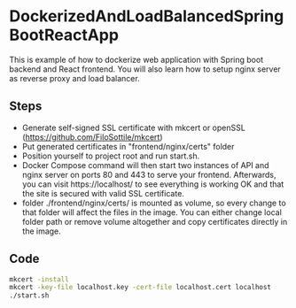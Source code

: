 # DockerizedAndLoadBalancedSpringBootReactApp

This is example of how to dockerize web application with Spring boot backend and React frontend.
You will also learn how to setup nginx server as reverse proxy and load balancer.

## Steps
- Generate self-signed SSL certificate with mkcert or openSSL (https://github.com/FiloSottile/mkcert)
- Put generated certificates in "frontend/nginx/certs" folder
- Position yourself to project root and run start.sh. 
- Docker Compose command will then start two instances of API and nginx server on ports 80 and 443 to serve your frontend. Afterwards, you can visit https://localhost/ to see everything is working OK and that the site is secured with valid SSL certificate.
- folder ./frontend/nginx/certs/ is mounted as volume, so every change to that folder will affect the files in the image. You can either change local folder path or remove volume altogether and copy certificates directly in the image.

## Code
```sh
mkcert -install
mkcert -key-file localhost.key -cert-file localhost.cert localhost
./start.sh
```
